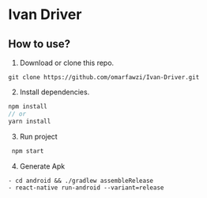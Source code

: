 # Ivan Driver

## How to use?

1. Download or clone this repo.
```
git clone https://github.com/omarfawzi/Ivan-Driver.git
```
2. Install dependencies.

```js
npm install
// or
yarn install
```

3. Run project

```js
 npm start
```

4. Generate Apk

````
- cd android && ./gradlew assembleRelease
- react-native run-android --variant=release
````
